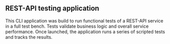 ## REST-API testing application

This CLI application was build to run functional tests of a REST-API service in a full test bench. Tests validate business logic and overall service performance. Once launched, the application runs a series of scripted tests and tracks the results.